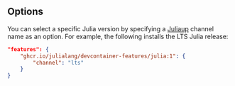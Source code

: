 ## Options

You can select a specific Julia version by specifying a [Juliaup](https://github.com/julialang/juliaup) channel name as an option. For example, the following installs the LTS Julia release:

```json
"features": {
    "ghcr.io/julialang/devcontainer-features/julia:1": {
        "channel": "lts"
    }
}
```
